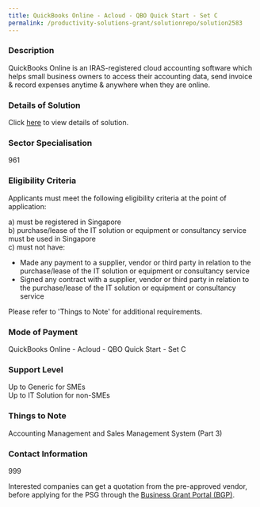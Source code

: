 ```yaml
---
title: QuickBooks Online - Acloud - QBO Quick Start - Set C
permalink: /productivity-solutions-grant/solutionrepo/solution2583
---
```


### Description

QuickBooks Online is an IRAS-registered cloud accounting software which helps small business owners to access their accounting data, send invoice & record expenses anytime & anywhere when they are online.

### Details of Solution

Click <a href='ACloud Bookkeeping Pte Ltd' target='_blank' rel='noopener'>here</a> to view details of solution.

### Sector Specialisation

 961 

### Eligibility Criteria

Applicants must meet the following eligibility criteria at the point of application:

a) must be registered in Singapore <br>
b) purchase/lease of the IT solution or equipment or consultancy service must be used in Singapore <br>
c) must not have:
- Made any payment to a supplier, vendor or third party in relation to the purchase/lease of the IT solution or equipment or consultancy service
- Signed any contract with a supplier, vendor or third party in relation to the purchase/lease of the IT solution or equipment or consultancy service

Please refer to 'Things to Note' for additional requirements.

### Mode of Payment
QuickBooks Online - Acloud - QBO Quick Start - Set C

### Support Level
Up to Generic for SMEs <br>
Up to IT Solution for non-SMEs

### Things to Note
Accounting Management and Sales Management System (Part 3)

### Contact Information
999

Interested companies can get a quotation from the pre-approved vendor, before applying for the PSG through the <a target='_blank' rel='noopener' href='https://www.businessgrants.gov.sg/'>Business Grant Portal (BGP)</a>.
